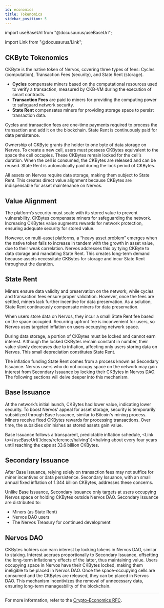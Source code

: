 ```yaml
---
id: economics
title: Tokenomics
sidebar_position: 5
---
```


import useBaseUrl from "@docusaurus/useBaseUrl";

import Link from "@docusaurus/Link";

## CKByte Tokenomics

CKByte is the native token of Nervos, covering three types of fees: Cycles (computation), Transaction Fees (security), and State Rent (storage).

- **Cycles** compensate miners based on the computational resources used to verify a transaction, measured by CKB-VM during the execution of smart contracts.
- **Transaction Fees** are paid to miners for providing the computing power to safeguard network security.
- **State Rent** compensates miners for providing storage space to persist transaction data.

Cycles and transaction fees are one-time payments required to process the transaction and add it on the blockchain. State Rent is continuously paid for data persistence.

Ownership of CKByte grants the holder to one byte of data storage on Nervos. To create a new cell, users must possess CKBytes equivalent to the space the cell occupies. These CKBytes remain locked for the cell’s duration. When the cell is consumed, the CKBytes are released and can be reused. State Rent is automatically paid during the lock period of CKBytes.

All assets on Nervos require data storage, making them subject to State Rent. This creates direct value alignment because CKBytes are indispensable for asset maintenance on Nervos.

## Value Alignment

The platform’s security must scale with its stored value to prevent vulnerability. CKBytes compensate miners for safeguarding the network. Increasing CKBytes value augments rewards for network protection, ensuring adequate security for stored value.

However, on multi-asset platforms, a “heavy asset problem” emerges when the native token fails to increase in tandem with the growth in asset value, due to their weak correlation. Nervos addresses this by tying CKByte to data storage and mandating State Rent. This creates long-term demand because assets necessitate CKBytes for storage and incur State Rent throughout the duration.

## State Rent

Miners ensure data validity and preservation on the network, while cycles and transaction fees ensure proper validation. However, once the fees are settled, miners lack further incentive for data preservation. As a solution, State Rent continuously compensate miners for data preservation.

When users store data on Nervos, they incur a small State Rent fee based on the space occupied. Recurring upfront fee is inconvenient for users, so Nervos uses targeted inflation on users occupying network space.

During data storage, a portion of CKBytes must be locked and cannot earn interest. Although the locked CKBytes remain constant in number, their value slowly decreases due to inflation, affecting only users storing data on Nervos. This small depreciation constitutes State Rent.

The inflation funding State Rent comes from a process known as Secondary Issuance. Nervos users who do not occupy space on the network may gain interest from Secondary Issuance by locking their CKBytes in Nervos DAO. The following sections will delve deeper into this mechanism.

## Base Issuance

At the network’s initial launch, CKBytes had lower value, indicating lower security. To boost Nervos’ appeal for asset storage, security is temporarily subsidized through Base Issuance, similar to Bitcoin's mining process. Miners receive fixed CKBytes rewards for processing transactions. Over time, the subsidies diminishes as stored assets gain value.

Base Issuance follows a transparent, predictable inflation schedule, <Link to={useBaseUrl('/docs/reference/halving')}>halving</Link> about every four years until reaching the caps at 33.6 billion CKBytes.

## Secondary Issuance

After Base Issuance, relying solely on transaction fees may not suffice for miner incentives or data persistence. Secondary Issuance, with an small annual fixed inflation of 1.344 billion CKBytes, addresses these concerns. 

Unlike Base Issuance, Secondary Issuance only targets at users occupying Nervos space or holding CKBytes outside Nervos DAO. Secondary Issuance are distributed to:

- Miners (as State Rent)
- Nervos DAO users
- The Nervos Treasury for continued development

## Nervos DAO

CKBytes holders can earn interest by locking tokens in Nervos DAO, similar to staking. Interest accrues proportionally to Secondary Issuance, offsetting the long-term inflationary effects of the latter, thus maintaining value. Users occupying space in Nervos have their CKBytes locked, making them ineligible to be placed in Nervos DAO. Once the space-occupying cells are consumed and the CKBytes are released, they can be placed in Nervos DAO. This mechanism incentivizes the removal of unnecessary data, ensuring long-term manageability of the blockchain.

***

For more information, refer to the [Crypto-Economics RFC](https://github.com/nervosnetwork/rfcs/blob/master/rfcs/0015-ckb-cryptoeconomics/0015-ckb-cryptoeconomics.md).

